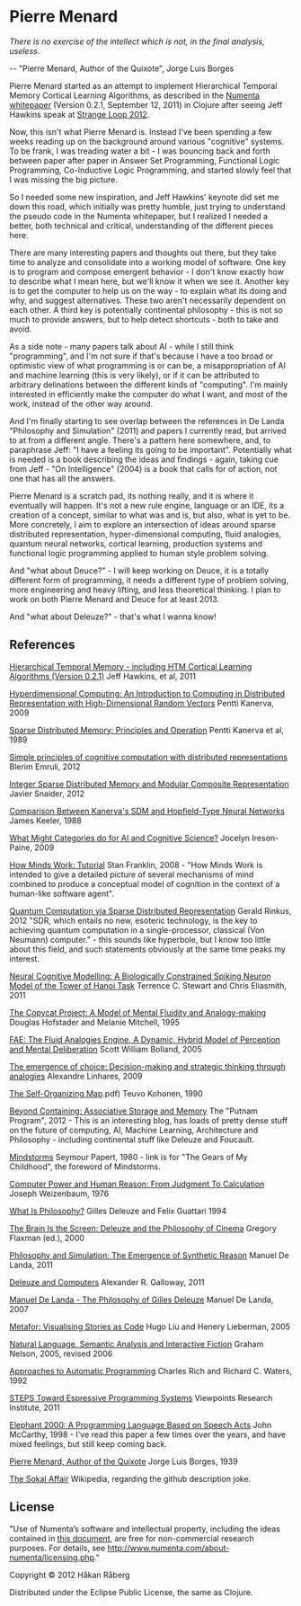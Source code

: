 # Pierre Menard

*There is no exercise of the intellect which is not, in the final analysis, useless.*

-- "Pierre Menard, Author of the Quixote", Jorge Luis Borges


Pierre Menard started as an attempt to implement Hierarchical Temporal Memory Cortical Learning Algorithms, as described in the [Numenta](http://www.numenta.com/) [whitepaper](https://www.numenta.com/htm-overview/education/HTM_CorticalLearningAlgorithms.pdf) (Version 0.2.1, September 12, 2011) in Clojure after seeing Jeff Hawkins speak at [Strange Loop 2012](http://www.infoq.com/presentations/Brain-Computing).

Now, this isn't what Pierre Menard is. Instead I've been spending a few weeks reading up on the background around various "cognitive" systems. To be frank, I was treading water a bit - I was bouncing back and forth between paper after paper in Answer Set Programming, Functional Logic Programming, Co-Inductive Logic Programming, and started slowly feel that I was missing the big picture.

So I needed some new inspiration, and Jeff Hawkins' keynote did set me down this road, which initially was pretty humble, just trying to understand the pseudo code in the Numenta whitepaper, but I realized I needed a better, both technical and critical, understanding of the different pieces here.

There are many interesting papers and thoughts out there, but they take time to analyze and consolidate into a working model of software. One key is to program and compose emergent behavior - I don't know exactly how to describe what I mean here, but we'll know it when we see it. Another key is to get the computer to help us on the way - to explain what its doing and why, and suggest alternatives. These two aren't necessarily dependent on each other. A third key is potentially continental philosophy - this is not so much to provide answers, but to help detect shortcuts - both to take and avoid.

As a side note - many papers talk about AI - while I still think "programming", and I'm not sure if that's because I have a too broad or optimistic view of what programming is or can be, a misappropriation of AI and machine learning (this is very likely), or if it can be attributed to arbitrary delinations between the different kinds of "computing". I'm mainly interested in efficiently make the computer do what I want, and most of the work, instead of the other way around.

And I'm finally starting to see overlap between the references in De Landa "Philosophy and Simulation" (2011) and papers I currently read, but arrived to at from a different angle. There's a pattern here somewhere, and, to paraphrase Jeff: "I have a feeling its going to be important". Potentially what is needed is a book describing the ideas and findings - again, taking cue from Jeff - "On Intelligence" (2004) is a book that calls for of action, not one that has all the answers.

Pierre Menard is a scratch pad, its nothing really, and it is where it eventually will happen. It's not a new rule engine, language or an IDE, its a creation of a concept, similar to what was and is, but also, what is yet to be. More concretely, I aim to explore an intersection of ideas around sparse distributed representation, hyper-dimensional computing, fluid analogies, quantum neural networks, cortical learning, production systems and functional logic programming applied to human style problem solving.

And "what about Deuce?" - I will keep working on Deuce, it is a totally different form of programming, it needs a different type of problem solving, more engineering and heavy lifting, and less theoretical thinking. I plan to work on both Pierre Menard and Deuce for at least 2013.

And "what about Deleuze?" - that's what I wanna know!



## References

[Hierarchical Temporal Memory - including HTM Cortical Learning Algorithms (Version 0.2.1)](https://www.numenta.com/htm-overview/education/HTM_CorticalLearningAlgorithms.pdf) Jeff Hawkins, et al, 2011

[Hyperdimensional Computing: An Introduction to Computing in Distributed Representation with High-Dimensional Random Vectors](http://redwood.berkeley.edu/pkanerva/papers/kanerva09-hyperdimensional.pdf) Pentti Kanerva, 2009

[Sparse Distributed Memory: Principles and Operation](ftp://reports.stanford.edu/pub/cstr/reports/csl/tr/89/400/CSL-TR-89-400.pdf) Pentti Kanerva et al, 1989

[Simple principles of cognitive computation with distributed representations](http://pure.ltu.se/portal/files/36779244/Blerim_Emruli_Kappa_Lic2012.pdf) Blerim Emruli, 2012

[Integer Sparse Distributed Memory and Modular Composite Representation](http://ccrg.cs.memphis.edu/assets/papers/theses-dissertations/Snaider_dissertation.pdf) Javier Snaider, 2012

[Comparison Between Kanerva's SDM and Hopfield-Type Neural Networks](http://www.google.co.uk/url?sa=t&rct=j&q=&esrc=s&source=web&cd=2&cad=rja&ved=0CCYQFjAB&url=http%3A%2F%2Fcsjarchive.cogsci.rpi.edu%2F1988v12%2Fi03%2Fp0299p0329%2Fmain.pdf&ei=TymFUJncLKW80QWDzICIBA&usg=AFQjCNH8UomRBwA1XWYwT0OpmkK42lsWlQ) James Keeler, 1988

[What Might Categories do for AI and Cognitive Science?](http://www.j-paine.org/why_be_interested_in_categories.html) Jocelyn Ireson-Paine, 2009

[How Minds Work: Tutorial](http://ccrg.cs.memphis.edu/tutorial/tutorial.html) Stan Franklin, 2008 - "How Minds Work is intended to give a detailed picture of several mechanisms of mind combined to produce a conceptual model of cognition in the context of a human-like software agent".

[Quantum Computation via Sparse Distributed Representation](http://www.neuroquantology.com/index.php/journal/article/download/507/504) Gerald Rinkus, 2012 "SDR, which entails no new, esoteric technology, is the key to achieving quantum computation in a single-processor, classical (Von Neumann) computer." - this sounds like hyperbole, but I know too little about this field, and such statements obviously at the same time peaks my interest.

[Neural Cognitive Modelling:  A Biologically Constrained Spiking Neuron Model of the Tower of Hanoi Task](http://ctnsrv.uwaterloo.ca/cnrglab/sites/ctnsrv.uwaterloo.ca.cnrglab/files/papers/Stewart.Hanoi_.pdf) Terrence C. Stewart and Chris Eliasmith, 2011

[The Copycat Project: A Model of Mental Fluidity and Analogy-making](http://cognitrn.psych.indiana.edu/rgoldsto/courses/concepts/copycat.pdf) Douglas Hofstader and Melanie Mitchell, 1995

[FAE: The Fluid Analogies Engine. A Dynamic, Hybrid Model of Perception and Mental Deliberation](http://itee.uq.edu.au/~scottb/thesis.pdf) Scott William Bolland, 2005

[The emergence of choice: Decision-making and strategic thinking through analogies](http://cogprints.org/6615/2/Capyblanca_cogprints.pdf) Alexandre Linhares, 2009

[The Self-Organizing Map](http://www.eicstes.org/EICSTES_PDF/PAPERS/The%20Self-Organizing%20Map%20\(Kohonen).pdf) Teuvo Kohonen, 1990

[Beyond Containing: Associative Storage and Memory](http://theputnamprogram.wordpress.com/2012/02/14/associative-storage-and-memory/) The "Putnam Program", 2012 - This is an interesting blog, has loads of pretty dense stuff on the future of computing, AI, Machine Learning, Architecture and Philosophy - including continental stuff like Deleuze and Foucault.

[Mindstorms](http://www.papert.org/articles/GearsOfMyChildhood.html) Seymour Papert, 1980 - link is for "The Gears of My Childhood", the foreword of Mindstorms.

[Computer Power and Human Reason: From Judgment To Calculation](http://en.wikipedia.org/wiki/Computer_Power_and_Human_Reason) Joseph Weizenbaum, 1976

[What Is Philosophy?](http://plato.stanford.edu/entries/deleuze/#Wha) Gilles Deleuze and Felix Guattari 1994

[The Brain Is the Screen: Deleuze and the Philosophy of Cinema](http://www.upress.umn.edu/book-division/books/the-brain-is-the-screen) Gregory Flaxman (ed.), 2000

[Philosophy and Simulation: The Emergence of Synthetic Reason](http://computationalculture.net/review/the-plane-of-obscurity-%E2%80%94-simulation-and-philosophy) Manuel De Landa, 2011

[Deleuze and Computers](http://www.youtube.com/watch?v=fBZPJNoJWHk) Alexander R. Galloway, 2011

[Manuel De Landa - The Philosophy of Gilles Deleuze](http://www.youtube.com/watch?v=zqisvKSuA70) Manuel De Landa, 2007

[Metafor: Visualising Stories as Code](http://web.media.mit.edu/~hugo/publications/drafts/IUI2005-metafor.4.pdf) Hugo Liu and Henery Lieberman, 2005

[Natural Language, Semantic Analysis and Interactive Fiction](http://inform7.com/learn/documents/WhitePaper.pdf) Graham Nelson, 2005, revised 2006

[Approaches to Automatic Programming](http://www.merl.com/papers/docs/TR92-04.pdf) Charles Rich and Richard C. Waters, 1992

[STEPS Toward Espressive Programming Systems](http://www.vpri.org/pdf/tr2011004_steps11.pdf) Viewpoints Research Institute, 2011

[Elephant 2000: A Programming Language Based on Speech Acts](http://www-formal.stanford.edu/jmc/elephant/elephant.html) John McCarthy, 1998 - I've read this paper a few times over the years, and have mixed feelings, but still keep coming back.

[Pierre Menard, Author of the Quixote](http://vahidnab.com/menard.pdf) Jorge Luis Borges, 1939

[The Sokal Affair](http://en.wikipedia.org/wiki/Sokal_affair) Wikipedia, regarding the github description joke.


## License

"Use of Numenta’s software and intellectual property, including the ideas contained in [this document](https://www.numenta.com/htm-overview/education/HTM_CorticalLearningAlgorithms.pdf), are free for non-commercial research purposes.  For details, see http://www.numenta.com/about-numenta/licensing.php."

Copyright © 2012 Håkan Råberg

Distributed under the Eclipse Public License, the same as Clojure.

